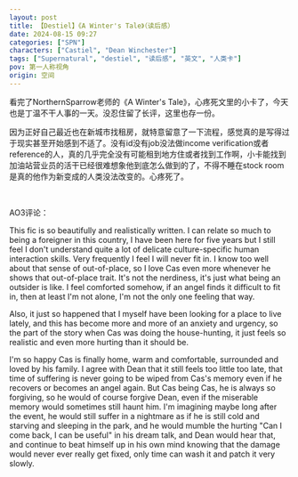 ```yaml
---
layout: post
title: 【Destiel】《A Winter's Tale》（读后感）
date: 2024-08-15 09:27
categories: ["SPN"]
characters: ["Castiel", "Dean Winchester"]
tags: ["Supernatural", "destiel", "读后感", "英文", "人类卡"]
pov: 第一人称视角
origin: 空间
---
```


看完了NorthernSparrow老师的《A Winter's Tale》，心疼死文里的小卡了，今天也是丁温不干人事的一天。没忍住留了长评，这里也存一份。

因为正好自己最近也在新城市找租房，就特意留意了一下流程，感觉真的是写得过于现实甚至开始感到不适了。没有id没有job没法做income verification或者reference的人，真的几乎完全没有可能租到地方住或者找到工作啊，小卡能找到加油站营业员的活干已经很难想象他到底怎么做到的了，不得不睡在stock room是真的他作为新变成的人类没法改变的。心疼死了。

<br>

AO3评论：

This fic is so beautifully and realistically written. I can relate so much to being a foreigner in this country, I have been here for five years but I still feel I don't understand quite a lot of delicate culture-specific human interaction skills. Very frequently I feel I will never fit in. I know too well about that sense of out-of-place, so I love Cas even more whenever he shows that out-of-place trait. It's not the nerdiness, it's just what being an outsider is like. I feel comforted somehow, if an angel finds it difficult to fit in, then at least I'm not alone, I'm not the only one feeling that way.

Also, it just so happened that I myself have been looking for a place to live lately, and this has become more and more of an anxiety and urgency, so the part of the story when Cas was doing the house-hunting, it just feels so realistic and even more hurting than it should be.

I'm so happy Cas is finally home, warm and comfortable, surrounded and loved by his family. I agree with Dean that it still feels too little too late, that time of suffering is never going to be wiped from Cas's memory even if he recovers or becomes an angel again. But Cas being Cas, he is always so forgiving, so he would of course forgive Dean, even if the miserable memory would sometimes still haunt him. I'm imagining maybe long after the event, he would still suffer in a nightmare as if he is still cold and starving and sleeping in the park, and he would mumble the hurting "Can I come back, I can be useful" in his dream talk, and Dean would hear that, and continue to beat himself up in his own mind knowing that the damage would never ever really get fixed, only time can wash it and patch it very slowly.
